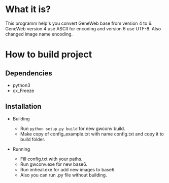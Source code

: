 # What it is?

This programm help's you convert GeneWeb base from version 4 to 6. GeneWeb version 4 use ASCII for encoding and version 6 use UTF-8. Also changed image name encoding.

# How to build project

## Dependencies
* python3
* cx_Freeze

## Installation
* Building
    - Run ```python setup.py build``` for new gwconv build.
    - Make copy of config_example.txt with name config.txt and copy it to build folder.

* Running
    - Fill config.txt with your paths.
    - Run gwconv.exe for new base6.
    - Run imheal.exe for add new images to base6.
    - Also you can run .py file without building.